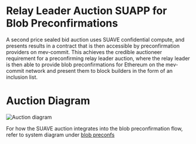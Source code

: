# Relay Leader Auction SUAPP for Blob Preconfirmations
A second price sealed bid auction uses SUAVE confidential compute, and presents results in a contract that is then accessible by preconfirmation providers on mev-commit. This achieves the credible auctioneer requirement for a preconfirming relay leader auction, where the relay leader is then able to provide blob preconfirmations for Ethereum on the mev-commit network and present them to block builders in the form of an inclusion list.

# Auction Diagram
![Auction diagram](https://github.com/primevprotocol/blob-preconfirming-relay-auction-SUAPP/blob/main/Leader%20Selection%20Auction%20SUAPP.png)

For how the SUAVE auction integrates into the blob preconfirmation flow, refer to system diagram under [blob preconfs](https://github.com/primevprotocol/blob-preconfs)
